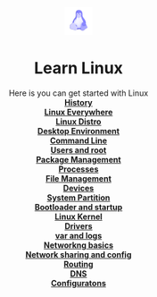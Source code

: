 <!--🖇🖇🖇🖇🖇-->
 <p align="center">
   <img width="50" height="50" src="./assets/linux.png" alt="Logo">
  </p>
  <h1 align="center"><b>Learn Linux</b></h1>
<!--🖇🖇🖇🖇🖇-->
<p align="center">
  Here is you can get started with Linux
    <br />
    <a href="#"><strong>History</strong></a><br />
    <a href="#"><strong>Linux Everywhere</strong></a><br />
    <a href="#"><strong>Linux Distro</strong></a><br />
    <a href="#"><strong>Desktop Environment</strong></a><br />
    <a href="#"><strong>Command Line</strong></a><br />
    <a href="#"><strong>Users and root</strong></a><br />
    <a href="#"><strong>Package Management</strong></a><br />
    <a href="#"><strong>Processes</strong></a><br />
    <a href="#"><strong>File Management</strong></a><br />
    <a href="#"><strong>Devices</strong></a><br />
    <a href="#"><strong>System Partition</strong></a><br />
    <a href="#"><strong>Bootloader and startup</strong></a><br />
    <a href="#"><strong>Linux Kernel</strong></a><br />
    <a href="#"><strong>Drivers</strong></a><br />
    <a href="#"><strong>var and logs</strong></a><br />
    <a href="#"><strong>Networkng basics</strong></a><br />
    <a href="#"><strong>Network sharing and config</strong></a><br />
    <a href="#"><strong>Routing</strong></a><br />
    <a href="#"><strong>DNS</strong></a><br />
    <a href="#"><strong>Configuratons</strong></a><br />
    <br /> <br />
